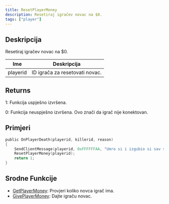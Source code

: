 ```yaml
---
title: ResetPlayerMoney
description: Resetiraj igračev novac na $0.
tags: ["player"]
---
```


## Deskripcija

Resetiraj igračev novac na $0.

| Ime      | Deskripcija                    |
| -------- | ------------------------------ |
| playerid | ID igrača za resetovati novac. |

## Returns

1: Funkcija uspješno izvršena.

0: Funkcija neuspješno izvršena. Ovo znači da igrač nije konektovan.

## Primjeri

```c
public OnPlayerDeath(playerid, killerid, reason)
{
    SendClientMessage(playerid, 0xFFFFFFAA, "Umro si i izgubio si sav svoj novac!");
    ResetPlayerMoney(playerid);
    return 1;
}
```

## Srodne Funkcije

- [GetPlayerMoney](GetPlayerMoney): Provjeri koliko novca igrač ima.
- [GivePlayerMoney](GivePlayerMoney): Dajte igraču novac.
